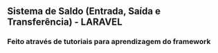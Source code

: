 <h2>Sistema de Saldo (Entrada, Saída e Transferência) - LARAVEL</h2>
<h3>Feito através de tutoriais para aprendizagem do framework</h3>
